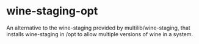 # wine-staging-opt
An alternative to the wine-staging provided by multilib/wine-staging, that installs wine-staging in /opt to allow multiple versions of wine in a system.
